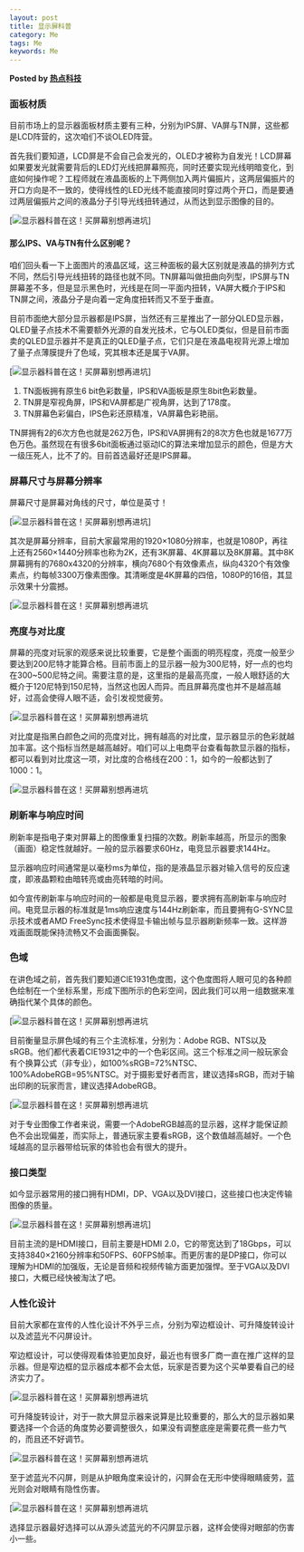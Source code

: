 ```yaml
---  
layout: post  
title: 显示屏科普
category: Me  
tags: Me  
keywords: Me  
---  
```


__Posted by [热点科技](https://post.smzdm.com/p/759477/)__  

### 面板材质  

目前市场上的显示器面板材质主要有三种，分别为IPS屏、VA屏与TN屏，这些都是LCD阵营的，这次咱们不谈OLED阵营。

首先我们要知道，LCD屏是不会自己会发光的，OLED才被称为自发光！LCD屏幕如果要发光就需要背后的LED灯光线把屏幕照亮，同时还要实现光线明暗变化，到底如何操作呢？工程师就在液晶面板的上下两侧加入两片偏振片，这两层偏振片的开口方向是不一致的，使得线性的LED光线不能直接同时穿过两个开口，而是要通过两层偏振片之间的液晶分子引导光线扭转通过，从而达到显示图像的目的。

[![显示器科普在这！买屏幕别想再进坑](/assets/postAssets/2018/5b97817eb5ccf3498.jpg)]

#### 那么IPS、VA与TN有什么区别呢？  

咱们回头看一下上面图片的液晶区域，这三种面板的最大区别就是液晶的排列方式不同，然后引导光线扭转的路径也就不同。TN屏幕叫做扭曲向列型，IPS屏与TN屏幕差不多，但是显示黑色时，光线是在同一平面内扭转，VA屏大概介于IPS和TN屏之间，液晶分子是向着一定角度扭转而又不至于垂直。

目前市面绝大部分显示器都是IPS屏，当然还有三星推出了一部分QLED显示器，QLED量子点技术不需要额外光源的自发光技术，它与OLED类似，但是目前市面卖的QLED显示器并不是真正的QLED量子点，它们只是在液晶电视背光源上增加了量子点薄膜提升了色域，究其根本还是属于VA屏。

[![显示器科普在这！买屏幕别想再进坑](/assets/postAssets/2018/5b97817ed2846659.jpg)]

1. TN面板拥有原生6 bit色彩数量，IPS和VA面板是原生8bit色彩数量。
2. TN屏是窄视角屏，IPS和VA屏都是广视角屏，达到了178度。
3. TN屏幕色彩偏白，IPS色彩还原精准，VA屏幕色彩艳丽。

TN屏拥有2的6次方色也就是262万色，IPS和VA屏拥有2的8次方色也就是1677万色万色。虽然现在有很多6bit面板通过驱动IC的算法来增加显示的颜色，但是方大一级压死人，比不了的。目前首选最好还是IPS屏幕。

### 屏幕尺寸与屏幕分辨率  

屏幕尺寸是屏幕对角线的尺寸，单位是英寸！

[![显示器科普在这！买屏幕别想再进坑](/assets/postAssets/2018/5b97817ecfed1547.jpg)]

其次是屏幕分辨率，目前大家最常用的1920×1080分辨率，也就是1080P，再往上还有2560×1440分辨率也称为2K，还有3K屏幕、4K屏幕以及8K屏幕。其中8K屏幕拥有的7680x4320的分辨率，横向7680个有效像素点，纵向4320个有效像素点，约每帧3300万像素图像。其清晰度是4K屏幕的四倍，1080P的16倍，其显示效果十分震撼。

[![显示器科普在这！买屏幕别想再进坑](/assets/postAssets/2018/5b97817ee0dfa7609.jpg)

### 亮度与对比度  

屏幕的亮度对玩家的观感来说比较重要，它是整个画面的明亮程度，亮度一般至少要达到200尼特才能算合格。目前市面上的显示器一般为300尼特，好一点的也均在300~500尼特之间。需要注意的是，这里指的是最高亮度，一般人眼舒适的大概介于120尼特到150尼特，当然这也因人而异。而且屏幕亮度也并不是越高越好，过高会使得人眼不适，会引发视觉疲劳。

[![显示器科普在这！买屏幕别想再进坑](/assets/postAssets/2018/5b97817ec19fa5024.jpg)

对比度是指黑白颜色之间的亮度对比，拥有越高的对比度，显示器显示的色彩就越加丰富。这个指标当然是越高越好。咱们可以上电商平台查看每款显示器的指标，都可以看到对比度这一项，对比度的合格线在200：1，如今的一般都达到了1000：1。

[![显示器科普在这！买屏幕别想再进坑](/assets/postAssets/2018/5b97817f7ca581103.jpg)

### 刷新率与响应时间  

刷新率是指电子束对屏幕上的图像重复扫描的次数。刷新率越高，所显示的图象（画面）稳定性就越好。一般的显示器要求60Hz，电竞显示器要求144Hz。

显示器响应时间通常是以毫秒ms为单位，指的是液晶显示器对输入信号的反应速度，即液晶颗粒由暗转亮或由亮转暗的时间。

如今宣传刷新率与响应时间的一般都是电竞显示器，要求拥有高刷新率与响应时间。电竞显示器的标准就是1ms响应速度与144Hz刷新率，而且要拥有G-SYNC显示技术或者AMD FreeSync技术使得显卡输出帧与显示器刷新频率一致。这样游戏画面既能保持流畅又不会画面撕裂。

### 色域  

在讲色域之前，首先我们要知道CIE1931色度图，这个色度图将人眼可见的各种颜色绘制在一个坐标系里，形成下图所示的色彩空间，因此我们可以用一组数据来准确指代某个具体的颜色。

[![显示器科普在这！买屏幕别想再进坑](/assets/postAssets/2018/5b97817f7c5093614.jpg)

目前衡量显示屏色域的有三个主流标准，分别为：Adobe RGB、NTS以及sRGB。他们都代表着CIE1931之中的一个色彩区间。这三个标准之间一般玩家会有个换算公式（非专业），如100%sRGB=72%NTSC、100%AdobeRGB=95%NTSC。对于摄影爱好者而言，建议选择sRGB，而对于输出印刷的玩家而言，建议选择AdobeRGB。

[![显示器科普在这！买屏幕别想再进坑](/assets/postAssets/2018/5b97817f85ff17270.jpg)

对于专业图像工作者来说，需要一个AdobeRGB越高的显示器，这样才能保证颜色不会出现偏差，而实际上，普通玩家主要看sRGB，这个数值越高越好。一个色域越高的显示器带给玩家的体验也会有很大的提升。

### 接口类型  

如今显示器常用的接口拥有HDMI，DP、VGA以及DVI接口，这些接口也决定传输图像的质量。

[![显示器科普在这！买屏幕别想再进坑](/assets/postAssets/2018/5b97817fae2485122.jpg)]

目前主流的是HDMI接口，目前主要是HDMI 2.0，它的带宽达到了18Gbps，可以支持3840×2160分辨率和50FPS、60FPS帧率。而更厉害的是DP接口，你可以理解为HDMI的加强版，无论是音频和视频传输方面更加强悍。至于VGA以及DVI接口，大概已经快被淘汰了吧。

### 人性化设计  

目前大家都在宣传的人性化设计不外乎三点，分别为窄边框设计、可升降旋转设计以及滤蓝光不闪屏设计。

窄边框设计，可以使得观看体验更加良好，最近也有很多厂商一直在推广这样的显示器。但是窄边框的显示器成本都不会太低，玩家是否要为这个买单要看自己的经济实力了。

[![显示器科普在这！买屏幕别想再进坑](/assets/postAssets/2018/5b97817fc994c2037.jpg)

可升降旋转设计，对于一款大屏显示器来说算是比较重要的，那么大的显示器如果要选择一个合适的角度势必要调整很久，如果没有调整底座是需要花费一些力气的，而且还不好调节。

[![显示器科普在这！买屏幕别想再进坑](/assets/postAssets/2018/5b9781800f03c6973.jpg)

至于滤蓝光不闪屏，则是从护眼角度来设计的，闪屏会在无形中使得眼睛疲劳，蓝光则会对眼睛有隐性伤害。

[![显示器科普在这！买屏幕别想再进坑](/assets/postAssets/2018/5b978180351051997.jpg)

选择显示器最好选择可以从源头滤蓝光的不闪屏显示器，这样会使得对眼部的伤害小一些。


